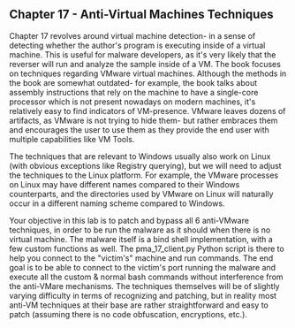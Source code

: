 ## Chapter 17 - Anti-Virtual Machines Techniques

Chapter 17 revolves around virtual machine detection- in a sense of detecting whether the author's program is executing inside of a virtual machine. This is useful for malware developers, as it's very likely that the reverser will run and analyze the sample inside of a VM. The book focuses on techniques regarding VMware virtual machines.
Although the methods in the book are somewhat outdated- for example, the book talks about assembly instructions that rely on the machine to have a single-core processor which is not present nowadays on modern machines, it's relatively easy to find indicators of VM-presence. VMware leaves dozens of artifacts, as VMware is not trying to hide them- but rather embraces them and encourages the user to use them as they provide the end user with multiple capabilities like VM Tools.

The techniques that are relevant to Windows usually also work on Linux (with obvious exceptions like Registry querying), but we will need to adjust the techniques to the Linux platform. For example, the VMware processes on Linux may have different names compared to their Windows counterparts, and the directories used by VMware on Linux will naturally occur in a different naming scheme compared to Windows.

Your objective in this lab is to patch and bypass all 6 anti-VMware techniques, in order to be run the malware as it should when there is no virtual machine. The malware itself is a bind shell implementation, with a few custom functions as well. The pma_17_client.py Python script is there to help you connect to the "victim's" machine and run commands. The end goal is to be able to connect to the victim's port running the malware and execute all the custom & normal bash commands without interference from the anti-VMare mechanisms. The techniques themselves will be of slightly varying difficulty in terms of recognizing and patching, but in reality most anti-VM techniques at their base are rather straightforward and easy to patch (assuming there is no code obfuscation, encryptions, etc.).
